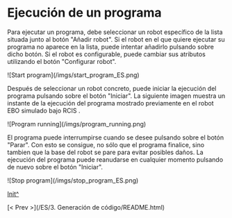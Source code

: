 <a name="Init"></a>

# Ejecución de un programa

Para ejecutar un programa, debe seleccionar un robot específico de la lista situada junto al botón "Añadir robot". Si el robot en el que quiere ejecutar su programa no aparece en la lista, puede intentar añadirlo pulsando sobre dicho botón. Si el robot es configurable, puede cambiar sus atributos utilizando el botón "Configurar robot".

 ![Start program](<sharepath>/imgs/start_program_ES.png)

Después de seleccionar un robot concreto, puede iniciar la ejecución del programa pulsando sobre el botón "Iniciar". La siguiente imagen muestra un instante de la ejecución del programa mostrado previamente en el robot EBO simulado bajo RCIS .

 ![Program running](<sharepath>/imgs/program_running.png)
 
 El programa puede interrumpirse cuando se desee pulsando sobre el botón "Parar". Con esto se consigue, no sólo que el programa finalice, sino tambien que la base del robot se pare para evitar posibles daños. La ejecución del programa puede reanudarse en cualquier momento pulsando de nuevo sobre el botón "Iniciar".
 
 ![Stop program](<sharepath>/imgs/stop_program_ES.png) 
 
[Init^](#Init)

[< Prev >](<hidepath>/ES/3. Generación de código/README.html)
